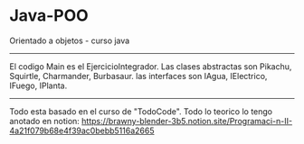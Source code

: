 # Java-POO
Orientado a objetos -  curso java

------------------------------------------

El codigo Main es el EjercicioIntegrador.
Las clases abstractas son Pikachu, Squirtle, Charmander, Burbasaur.
las interfaces son IAgua, IElectrico, IFuego, IPlanta.

------------------------------------------

Todo esta basado en el curso de "TodoCode".
Todo lo teorico lo tengo anotado en notion:
https://brawny-blender-3b5.notion.site/Programaci-n-II-4a21f079b68e4f39ac0bebb5116a2665
